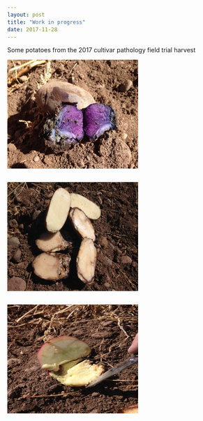 ```yaml
---
layout: post
title: "Work in progress"
date: 2017-11-28
---
```


Some potatoes from the 2017 cultivar pathology field trial harvest

<div class="blurb">
<p><IMG HEIGHT=250 WIDTH=300 src=IMG_2208.JPG align=center><br>
  
  
<br><IMG HEIGHT=250 WIDTH=300 src=IMG_2211.JPG align=center><br>


<br><IMG HEIGHT=250 WIDTH=300 src=IMG_2214.JPG align=center><p/>

</div><!-- /.blurb -->
